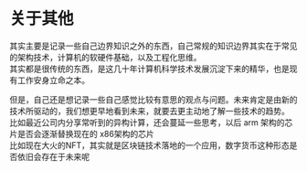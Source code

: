 # 关于其他
其实主要是记录一些自己边界知识之外的东西，自己常规的知识边界其实在于常见的架构技术，计算机的软硬件基础，以及工程化思维。  
其实都是很传统的东西，是这几十年计算机科学技术发展沉淀下来的精华，也是现有工作安身立命之本。  

但是，自己还是想记录一些自己感觉比较有意思的观点与问题。未来肯定是由新的技术所驱动的，我们想更早地看到未来，就要去更主动地了解一些技术的趋势。  
比如最近公司内分享常听到的异构计算，还会蔓延一些思考，以后 arm 架构的芯片是否会逐渐替换现在的 x86架构的芯片  
比如现在大火的NFT，其实就是区块链技术落地的一个应用，数字货币这种形态是否依旧会存在于未来呢